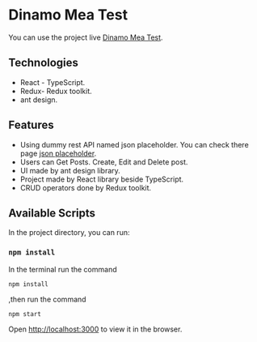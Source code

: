 # Dinamo Mea Test

You can use the project live [Dinamo Mea Test](https://dinamo-mea-test.netlify.app/).

## Technologies

-   React - TypeScript.
-   Redux- Redux toolkit.
-   ant design.

## Features

-   Using dummy rest API named json placeholder. You can check there page [json placeholder](https://jsonplaceholder.typicode.com/).
-   Users can Get Posts. Create, Edit and Delete post.
-   UI made by ant design library.
-   Project made by React library beside TypeScript.
-   CRUD operators done by Redux toolkit.

## Available Scripts

In the project directory, you can run:

### `npm install`

In the terminal run the command

```console
npm install
```

,then run the command

```console
npm start
```

Open [http://localhost:3000](http://localhost:3000) to view it in the browser.
